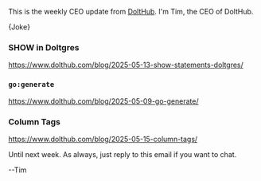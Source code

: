 This is the weekly CEO update from [DoltHub](https://www.dolthub.com/). I'm Tim, the CEO of DoltHub. 

{Joke}

### SHOW in Doltgres

https://www.dolthub.com/blog/2025-05-13-show-statements-doltgres/

### `go:generate`

https://www.dolthub.com/blog/2025-05-09-go-generate/

### Column Tags

https://www.dolthub.com/blog/2025-05-15-column-tags/

Until next week. As always, just reply to this email if you want to chat.

--Tim